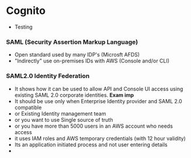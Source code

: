 # Cognito
- Testing

### SAML (Security Assertion Markup Language)
- Open standard used by many IDP's (Microsft AFDS)
- "Indirectly" use on-premises IDs with AWS (Console and/or CLI)


### SAML2.0 Identity Federation
- It shows how it can be used to allow API and Console UI access using existing SAML 2.0 corporate identities.
**Exam imp**
- It should be use only when Enterprise Identity provider and SAML 2.0 compatible
- or Existing Identity management team
- or you want to use Single source of truth 
- or you have more than 5000 users in an AWS account who needs access
- it uses IAM roles and AWS temporary credentials (with 12 hour validity)
- Its an application initiated process and not user entering details
- 
